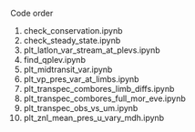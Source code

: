 Code order
1. check_conservation.ipynb
2. check_steady_state.ipynb
3. plt_latlon_var_stream_at_plevs.ipynb
4. find_qplev.ipynb
5. plt_midtransit_var.ipynb
6. plt_vp_pres_var_at_limbs.ipynb
7. plt_transpec_combores_limb_diffs.ipynb
8. plt_transpec_combores_full_mor_eve.ipynb
9. plt_transpec_obs_vs_um.ipynb
10. plt_znl_mean_pres_u_vary_mdh.ipynb
